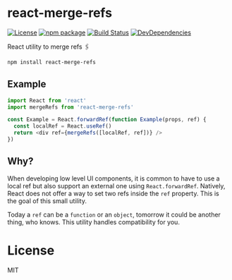 # react-merge-refs

[![License](https://img.shields.io/npm/l/react-merge-refs.svg)](https://github.com/smooth-code/react-merge-refs/blob/master/LICENSE)
[![npm package](https://img.shields.io/npm/v/react-merge-refs/latest.svg)](https://www.npmjs.com/package/react-merge-refs)
[![Build Status](https://img.shields.io/travis/smooth-code/react-merge-refs.svg)](https://travis-ci.org/smooth-code/react-merge-refs)
[![DevDependencies](https://img.shields.io/david/dev/smooth-code/react-merge-refs.svg)](https://david-dm.org/smooth-code/react-merge-refs?type=dev)

React utility to merge refs 🖇

```sh
npm install react-merge-refs
```

## Example

```js
import React from 'react'
import mergeRefs from 'react-merge-refs'

const Example = React.forwardRef(function Example(props, ref) {
  const localRef = React.useRef()
  return <div ref={mergeRefs([localRef, ref])} />
})
```

## Why?

When developing low level UI components, it is common to have to use a local ref but also support an external one using `React.forwardRef`. Natively, React does not offer a way to set two refs inside the `ref` property. This is the goal of this small utility.

Today a `ref` can be a `function` or an `object`, tomorrow it could be another thing, who knows. This utility handles compatibility for you.

# License

MIT
